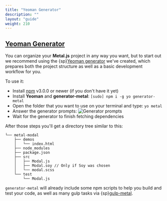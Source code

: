 ```yaml
---
title: "Yeoman Generator"
description: ""
layout: "guide"
weight: 210
---
```


<article id="yeoman_generator">

## [Yeoman Generator](#yeoman_generator)

You can organize your **Metal.js** project in any way you want, but to start
out we recommend using the
{sp}[Yeoman generator](http://npmjs.com/package/generator-metal) we've created,
which prepares both the project structure as well as a basic development
workflow for you.

To use it:

- Install [npm](https://nodejs.org) v3.0.0 or newer (if you don't have it yet)
- Install **Yeoman** and **generator-metal**: `[sudo] npm i -g yo generator-metal`
- Open the folder that you want to use on your terminal and type: `yo metal`
- Answer the generator prompts: ![Generator prompts](../../images/docs/prompts.png)
- Wait for the generator to finish fetching dependencies

After those steps you'll get a directory tree similar to this:

```
└── metal-modal
    ├── demos
    │   └── index.html
    ├── node_modules
    ├── package.json
    ├── src
    │   ├── Modal.js
    │   ├── Modal.soy // Only if Soy was chosen
    │   └── modal.scss
    └── test
        └── Modal.js
```

`generator-metal` will already include some npm scripts to help you build and
test your code, as well as many gulp tasks via
{sp}[gulp-metal](/docs/guides/building.html#gulp_metal).

</article>